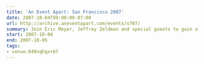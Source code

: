 ```yaml
---
title: 'An Event Apart: San Francisco 2007'
date: 2007-10-04T09:00:00-07:00
url: http://archive.aneventapart.com/events/sf07/
summary: Join Eric Meyer, Jeffrey Zeldman and special guests to gain a deeper understanding of web standards and emerging best practices. Be inspired by fresh ideas and new directions. Join the greatest minds and hottest talents in web design today.
start: 2007-10-04
end: 2007-10-05
tags:
- venue:849vqhqx+67
---
```

